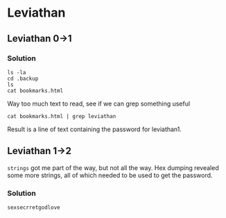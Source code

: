 # Leviathan

## Leviathan 0->1

### Solution 
```
ls -la
cd .backup
ls
cat bookmarks.html
```
Way too much text to read, see if we can grep something useful 

```
cat bookmarks.html | grep leviathan
```
Result is a line of text containing the password for leviathan1. 

## Leviathan 1->2
`strings` got me part of the way, but not all the way. Hex dumping revealed some more strings, all of which needed to be used to get the password. 

### Solution
```
sexsecrretgodlove
```